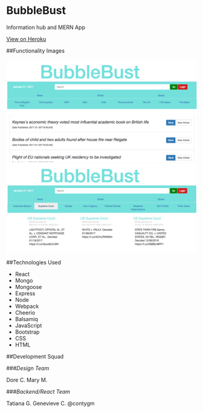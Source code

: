 # BubbleBust
Information hub and MERN App

[View on Heroku](polar-bayou-79322.herokuapp.com)

##Functionality Images

![BubbleBust News](public/img/BubbleNews.png)
![BubbleBust twitter](public/img/BubbleTwitter.png)


##Technologies Used

- React
- Mongo
- Mongoose
- Express
- Node
- Webpack
- Cheerio
- Balsamiq
- JavaScript
- Bootstrap
- CSS
- HTML

##Development Squad

###*Design Team*

Dore C.
Mary M.

###*Backend/React Team*

Tatiana G.
Genevieve C. @contygm
